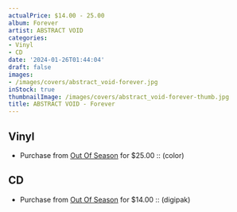 ```yaml
---
actualPrice: $14.00 - 25.00
album: Forever
artist: ABSTRACT VOID
categories:
- Vinyl
- CD
date: '2024-01-26T01:44:04'
draft: false
images:
- /images/covers/abstract_void-forever.jpg
inStock: true
thumbnailImage: /images/covers/abstract_void-forever-thumb.jpg
title: ABSTRACT VOID - Forever
---
```


## Vinyl
* Purchase from [Out Of Season](https://www.outofseasonlabel.com/products/abstract-void-forever-vinyl-lp-color) for $25.00 :: (color)
## CD
* Purchase from [Out Of Season](https://www.outofseasonlabel.com/products/abstract-void-forever-cd-digipak) for $14.00 :: (digipak)
